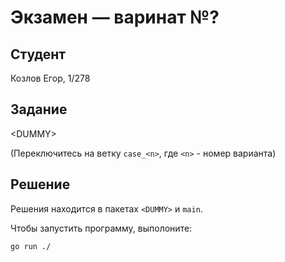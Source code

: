 # Экзамен &mdash; варинат №?
## Студент
Козлов Егор, 1/278

## Задание

\<DUMMY\>

(Переключитесь на ветку `case_<n>`,  где `<n>` - номер варианта)

## Решение
Решения находится в пакетах `<DUMMY>` и `main`.

Чтобы запустить программу, выполоните:
```sh
go run ./
```
